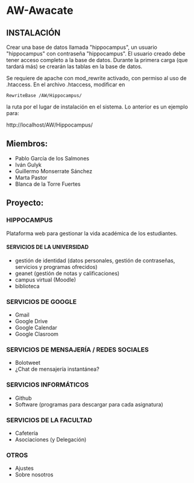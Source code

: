 # AW-Awacate

## INSTALACIÓN

Crear una base de datos llamada "hippocampus", un usuario "hippocampus" con contraseña "hippocampus".
El usuario creado debe tener acceso completo a la base de datos.
Durante la primera carga (que tardará más) se crearán las tablas en la base de datos.

Se requiere de apache con mod_rewrite activado, con permiso al uso de .htaccess.
En el archivo .htaccess, modificar en

```
RewriteBase /AW/Hippocampus/
```

la ruta por el lugar de instalación en el sistema. Lo anterior es un ejemplo para:

http://localhost/AW/Hippocampus/



## Miembros:
* Pablo García de los Salmones
* Iván Gulyk
* Guillermo Monserrate Sánchez
* Marta Pastor
* Blanca de la Torre Fuertes

## Proyecto:

### HIPPOCAMPUS

Plataforma web para gestionar la vida académica de los estudiantes.


#### SERVICIOS DE LA UNIVERSIDAD
- gestión de identidad (datos personales, gestión de contraseñas, servicios y programas ofrecidos)
- geanet (gestión de notas y calificaciones)
- campus virtual (Moodle)
- biblioteca


### SERVICIOS DE GOOGLE
- Gmail
- Google Drive
- Google Calendar
- Google Clasroom


### SERVICIOS DE MENSAJERÍA / REDES SOCIALES
- Bolotweet
- ¿Chat de mensajería instantánea?


### SERVICIOS INFORMÁTICOS
- Github
- Software (programas para descargar para cada asignatura)


### SERVICIOS DE LA FACULTAD
- Cafetería
- Asociaciones (y Delegación)

### OTROS
- Ajustes
- Sobre nosotros
